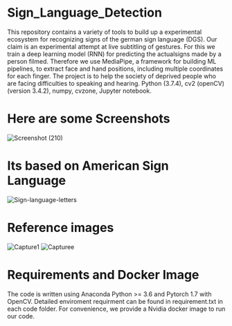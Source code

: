 # Sign_Language_Detection
This repository contains a variety of tools to build up a experimental ecosystem for recognizing signs of the german sign language (DGS). Our claim is an experimental attempt at live subtitling of gestures. For this we train a deep learning model (RNN) for predicting the actualsigns made by a person filmed. Therefore we use MediaPipe, a framework for building ML pipelines, to extract face and hand positions, including multiple coordinates for each finger.
The project is to help the society of deprived people who are facing difficulties to speaking and hearing. Python (3.7.4), cv2 (openCV) (version 3.4.2), numpy, cvzone, Jupyter notebook.

# Here are some Screenshots
![Screenshot (210)](https://github.com/its-deepakdixit/Sign_Language_Detection/assets/92906504/b603b6be-ae62-4d98-a2cf-11bf004e1ebe)

# Its based on American Sign Language
![Sign-language-letters](https://github.com/its-deepakdixit/Sign_Language_Detection/assets/92906504/2b1fb957-ddfc-4fe3-a68c-74a25af5fe0d)

# Reference images
![Capture1](https://github.com/its-deepakdixit/Sign_Language_Detection/assets/92906504/a330cde0-ed98-459c-9a06-8cae5572ddb4)
![Capturee](https://github.com/its-deepakdixit/Sign_Language_Detection/assets/92906504/bd5c80d1-b168-49e1-8f7f-0145e341e32b)

# Requirements and Docker Image
The code is written using Anaconda Python >= 3.6 and Pytorch 1.7 with OpenCV.
Detailed enviroment requirment can be found in requirement.txt in each code folder.
For convenience, we provide a Nvidia docker image to run our code.
